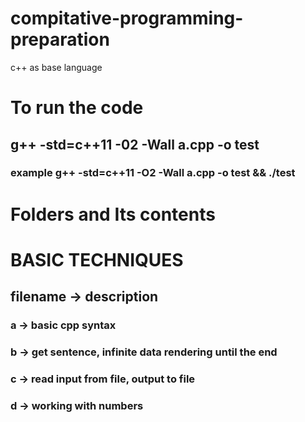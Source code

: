 # compitative-programming-preparation
c++ as base language



# To run the code
## g++ -std=c++11 -02 -Wall a.cpp -o test
### example g++ -std=c++11 -O2 -Wall a.cpp -o test && ./test

# Folders and Its contents

# BASIC TECHNIQUES
##  filename -> description
### a -> basic cpp syntax
### b -> get sentence, infinite data rendering until the end
### c -> read input from file, output to file
### d -> working with numbers